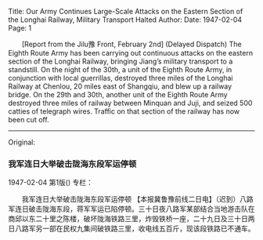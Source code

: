 Title: Our Army Continues Large-Scale Attacks on the Eastern Section of the Longhai Railway, Military Transport Halted
Author:
Date: 1947-02-04
Page: 1

　　[Report from the Jilu豫 Front, February 2nd] (Delayed Dispatch) The Eighth Route Army has been carrying out continuous attacks on the eastern section of the Longhai Railway, bringing Jiang’s military transport to a standstill. On the night of the 30th, a unit of the Eighth Route Army, in conjunction with local guerrillas, destroyed three miles of the Longhai Railway at Chenlou, 20 miles east of Shangqiu, and blew up a railway bridge. On the 29th and 30th, another unit of the Eighth Route Army destroyed three miles of railway between Minquan and Juji, and seized 500 catties of telegraph wires. Traffic on that section of the railway has now been cut off.



<hr /> 

Original: 


### 我军连日大举破击陇海东段军运停顿

1947-02-04
第1版()
专栏：

　　我军连日大举破击陇海东段军运停顿
    【本报冀鲁豫前线二日电】（迟到）八路军连日破击陇海东段，蒋军军运已陷停顿。三十日夜八路军某部结合当地游击队在商邱以东二十里之陈楼，破坏陇海铁路三里，炸毁铁桥一座，二十九日及三十日两日八路军另一部在民权九集间破铁路三里，收电线五百斤，现该段铁路已不通车。
